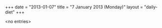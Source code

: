 +++
date = "2013-01-07"
title = "7 January 2013 (Monday)"
layout = "daily-diet"
+++

<p>&lt;no entries&gt;</p>